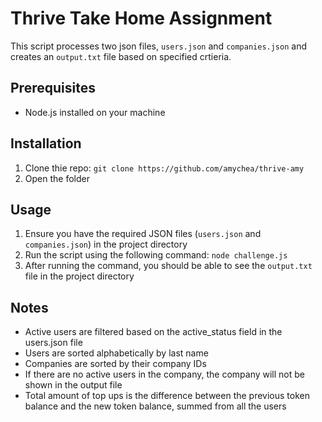 # Thrive Take Home Assignment

This script processes two json files, `users.json` and `companies.json` and creates an `output.txt` file based on specified crtieria.

## Prerequisites

- Node.js installed on your machine

## Installation

1. Clone thie repo: `git clone https://github.com/amychea/thrive-amy`
2. Open the folder

## Usage

1. Ensure you have the required JSON files (`users.json` and `companies.json`) in the project directory
2. Run the script using the following command: `node challenge.js`
3. After running the command, you should be able to see the `output.txt` file in the project directory

## Notes

- Active users are filtered based on the active_status field in the users.json file
- Users are sorted alphabetically by last name
- Companies are sorted by their company IDs
- If there are no active users in the company, the company will not be shown in the output file
- Total amount of top ups is the difference between the previous token balance and the new token balance, summed from all the users
